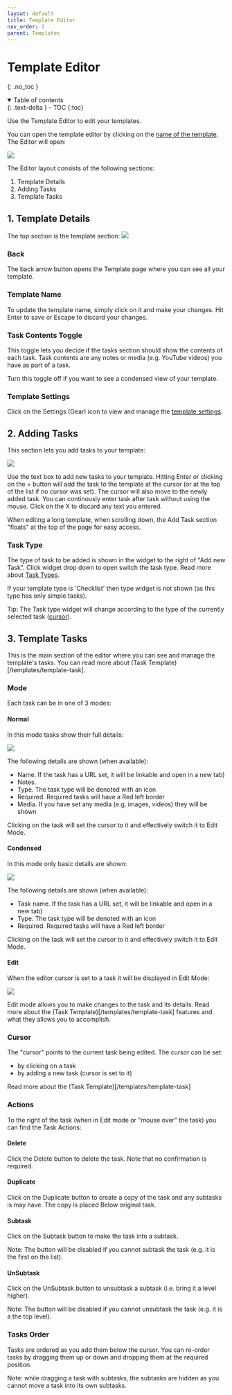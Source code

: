 ```yaml
---
layout: default
title: Template Editor
nav_order: 1
parent: Templates
---
```


# Template Editor

{: .no_toc }

<details open markdown="block">
  <summary>
    Table of contents
  </summary>
  {: .text-delta }
- TOC
{:toc}
</details>

Use the Template Editor to edit your templates.

You can open the template editor by clicking on the [name of the template](/templates/templates/#editing-templates). The Editor will open:

![](/assets/images/templates/template-editor.png)

The Editor layout consists of the following sections:

1. Template Details
2. Adding Tasks
3. Template Tasks

## 1. Template Details

The top section is the template section:
![](/assets/images/templates/template-editor-template.png)

### Back

The back arrow button opens the Template page where you can see all your template.

### Template Name

To update the template name, simply click on it and make your changes. Hit Enter to save or Escape to discard your changes.

### Task Contents Toggle

This toggle lets you decide if the tasks section should show the contents of each task. Task contents are any notes or media (e.g. YouTube videos) you have as part of a task.

Turn this toggle off if you want to see a condensed view of your template.

### Template Settings

Click on the Settings (Gear) icon to view and manage the [template settings](/templates/template-settings).

## 2. Adding Tasks

This section lets you add tasks to your template:

![](/assets/images/templates/template-editor-add-task.png)

Use the text box to add new tasks to your template. Hitting Enter or clicking on the + button will add the task to the template at the cursor (or at the top of the list if no cursor was set). The cursor will also move to the newly added task. You can continously enter task after task without using the mouse. Click on the X to discard any text you entered.

When editing a long template, when scrolling down, the Add Task section "floats" at the top of the page for easy access.

### Task Type

The type of task to be added is shown in the widget to the right of "Add new Task". Click widget drop down to open switch the task type. Read more about [Task Types](/checklists/task-types/).

If your template type is 'Checklist' then type widget is not shown (as this type has only simple tasks).

Tip: The Task type widget will change according to the type of the currently selected task ([cursor](/templates/template-editor#cursor)).

## 3. Template Tasks

This is the main section of the editor where you can see and manage the template's tasks. You can read more about (Task Template)[/templates/template-task].

### Mode

Each task can be in one of 3 modes:

#### Normal

In this mode tasks show their full details:

![](/assets/images/templates/template-editor-task-normal.png)

The following details are shown (when available):

- Name. If the task has a URL set, it will be linkable and open in a new tab)
- Notes.
- Type. The task type will be denoted with an icon
- Required. Required tasks will have a Red left border
- Media. If you have set any media (e.g. images, videos) they will be shown

Clicking on the task will set the cursor to it and effectively switch it to Edit Mode.

#### Condensed

In this mode only basic details are shown:

![](/assets/images/templates/template-editor-task-condensed.png)

The following details are shown (when available):

- Task name. If the task has a URL set, it will be linkable and open in a new tab)
- Type. The task type will be denoted with an icon
- Required. Required tasks will have a Red left border

Clicking on the task will set the cursor to it and effectively switch it to Edit Mode.

#### Edit

When the editor cursor is set to a task it will be displayed in Edit Mode:

![](/assets/images/templates/template-editor-task-edit.png)

Edit mode allows you to make changes to the task and its details. Read more about the (Task Template)[/templates/template-task] features and what they allows you to accomplish.

### Cursor

The "cursor" points to the current task being edited. The cursor can be set:

- by clicking on a task
- by adding a new task (cursor is set to it)

Read more about the (Task Template)[/templates/template-task]

### Actions

To the right of the task (when in Edit mode or "mouse over" the task) you can find the Task Actions:

#### Delete

Click the Delete button to delete the task. Note that no confirmation is required.

#### Duplicate

Click on the Duplicate button to create a copy of the task and any subtasks is may have. The copy is placed Below original task.

#### Subtask

Click on the Subtask button to make the task into a subtask.

Note: The button will be disabled if you cannot subtask the task (e.g. it is the first on the list).

#### UnSubtask

Click on the UnSubtask button to unsubtask a subtask (i.e. bring it a level higher).

Note: The button will be disabled if you cannot unsubtask the task (e.g. it is a the top level).

### Tasks Order

Tasks are ordered as you add them below the cursor. You can re-order tasks by dragging them up or down and dropping them at the required position.

Note: while dragging a task with subtasks, the subtasks are hidden as you cannot move a task into its own subtasks.

